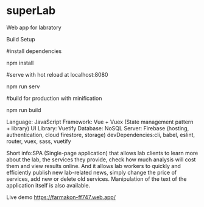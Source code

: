 # superLab
Web app for labratory


Build Setup

#install dependencies

npm install

#serve with hot reload at localhost:8080

npm run serv

#build for production with minification

npm run build

Language: JavaScript
Framework: Vue + Vuex (State management pattern + library)
UI Library: Vuetify
Database: NoSQL
Server: Firebase (hosting, authentication, cloud firestore, storage)
devDependencies:cli, babel, eslint, router, vuex, sass, vuetify

Short info:SPA (Single-page application) that allows lab clients to learn more about the lab, the services they provide, check how much analysis will cost them and view results online. And it allows lab workers to quickly and efficiently publish new lab-related news, simply change the price of services, add new or delete old services. Manipulation of the text of the application itself is also available.

 Live demo https://farmakon-ff747.web.app/

